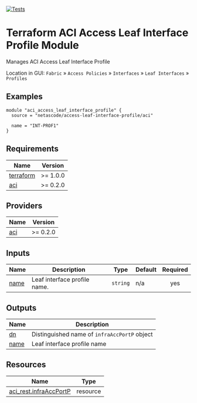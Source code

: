 <!-- BEGIN_TF_DOCS -->
[![Tests](https://github.com/netascode/terraform-aci-access-leaf-interface-profile/actions/workflows/test.yml/badge.svg)](https://github.com/netascode/terraform-aci-access-leaf-interface-profile/actions/workflows/test.yml)

# Terraform ACI Access Leaf Interface Profile Module

Manages ACI Access Leaf Interface Profile

Location in GUI:
`Fabric` » `Access Policies` » `Interfaces` » `Leaf Interfaces` » `Profiles`

## Examples

```hcl
module "aci_access_leaf_interface_profile" {
  source = "netascode/access-leaf-interface-profile/aci"

  name = "INT-PROF1"
}

```

## Requirements

| Name | Version |
|------|---------|
| <a name="requirement_terraform"></a> [terraform](#requirement\_terraform) | >= 1.0.0 |
| <a name="requirement_aci"></a> [aci](#requirement\_aci) | >= 0.2.0 |

## Providers

| Name | Version |
|------|---------|
| <a name="provider_aci"></a> [aci](#provider\_aci) | >= 0.2.0 |

## Inputs

| Name | Description | Type | Default | Required |
|------|-------------|------|---------|:--------:|
| <a name="input_name"></a> [name](#input\_name) | Leaf interface profile name. | `string` | n/a | yes |

## Outputs

| Name | Description |
|------|-------------|
| <a name="output_dn"></a> [dn](#output\_dn) | Distinguished name of `infraAccPortP` object |
| <a name="output_name"></a> [name](#output\_name) | Leaf interface profile name |

## Resources

| Name | Type |
|------|------|
| [aci_rest.infraAccPortP](https://registry.terraform.io/providers/netascode/aci/latest/docs/resources/rest) | resource |
<!-- END_TF_DOCS -->